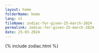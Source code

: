 ```yaml
---
layout: home
folderName: home
lang: nl
fileName: zodiac-for-given-25-march-2024
permalink: zodiac-for-given-25-march-2024
date: 25-03-2024
---
```

{% include zodiac.html %}

